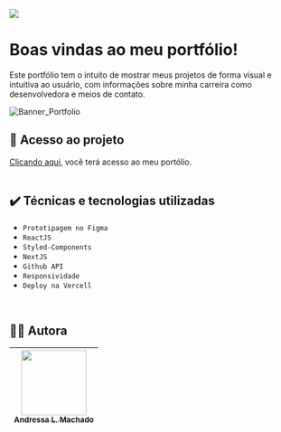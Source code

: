 <a href = "https://portfolio-mu-green.vercel.app/" target="_blank"><img src="https://user-images.githubusercontent.com/31052821/218547228-3ee8d708-f557-4b7a-89c9-accdf57bf670.png"></a>


# Boas vindas ao meu portfólio!
Este portfólio tem o intuito de mostrar meus projetos de forma visual e intuitiva ao usuário, com informações sobre minha carreira como desenvolvedora e meios de contato.

![Banner_Portfolio](https://user-images.githubusercontent.com/31052821/204111591-66f9f3b0-a423-4564-8448-0e02945fbe46.png)


## 📁 Acesso ao projeto
[Clicando aqui](https://portfolio-mu-green.vercel.app/), você terá acesso ao meu portólio.
<br><br>

## ✔️ Técnicas e tecnologias utilizadas

- ``Prototipagem no Figma``
- ``ReactJS``
- ``Styled-Components``
- ``NextJS``
- ``Github API``
- ``Responsividade``
- ``Deploy na Vercell``

<br>


## 👩‍💻 Autora

| [<img src="https://avatars.githubusercontent.com/u/31052821?v=4" width=115><br><sub>Andressa L. Machado</sub>](https://github.com/andressalmachado) |  
| :---: |
